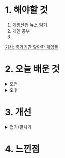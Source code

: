 
# 1. 해야할 것

1. 게임산업 뉴스 읽기 
2. 개인 공부  
3. 

[기사: 휴가기간 할만한 게임들](https://www.gameinsight.co.kr/news/articleView.html?idxno=32909)

# 2. 오늘 배운 것

<details>
<summary>오전</summary>

## 오늘의 뉴스
### 휴가기간 할만한 게임들
![image](https://github.com/user-attachments/assets/8d65f7ef-b7aa-4a3c-8422-d1159e3938dc)

</details>


<details>
<summary>오후</summary>


</details>




# 3. 개선


<details>
<summary>접기/펼치기</summary>


</details>



# 4. 느낀점


